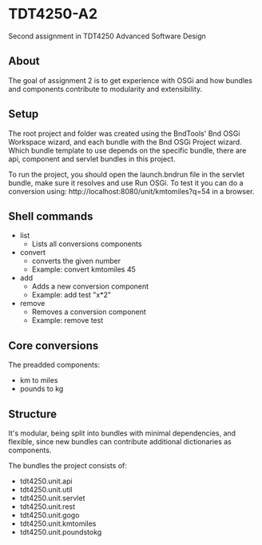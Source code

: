 # TDT4250-A2
Second assignment in TDT4250 Advanced Software Design

About
------
The goal of assignment 2 is to get experience with OSGi and how bundles and components contribute to modularity and extensibility. 

Setup
------
The root project and folder was created using the BndTools' Bnd OSGi Workspace wizard, and each bundle with the Bnd OSGi Project wizard. Which bundle template to use depends on the specific bundle, there are api, component and servlet bundles in this project.

To run the project, you should open the launch.bndrun file in the servlet bundle, make sure it resolves and use Run OSGi. 
To test it you can do a conversion using: http://localhost:8080/unit/kmtomiles?q=54 in a browser.

Shell commands
------
* list
  * Lists all conversions components
* convert
  * converts the given number
  * Example: convert kmtomiles 45
* add
  * Adds a new conversion component
  * Example: add test "x*2"
* remove
  * Removes a conversion component
  * Example: remove test

Core conversions
------
The preadded components:
* km to miles
* pounds to kg

Structure
------
It's modular, being split into bundles with minimal dependencies, and flexible, since new bundles can contribute additional dictionaries as components.

The bundles the project consists of:
* tdt4250.unit.api 
* tdt4250.unit.util 
* tdt4250.unit.servlet
* tdt4250.unit.rest
* tdt4250.unit.gogo 
* tdt4250.unit.kmtomiles
* tdt4250.unit.poundstokg


